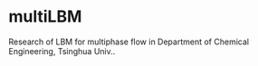 # multiLBM
Research of LBM for multiphase flow in Department of Chemical Engineering, Tsinghua Univ..
